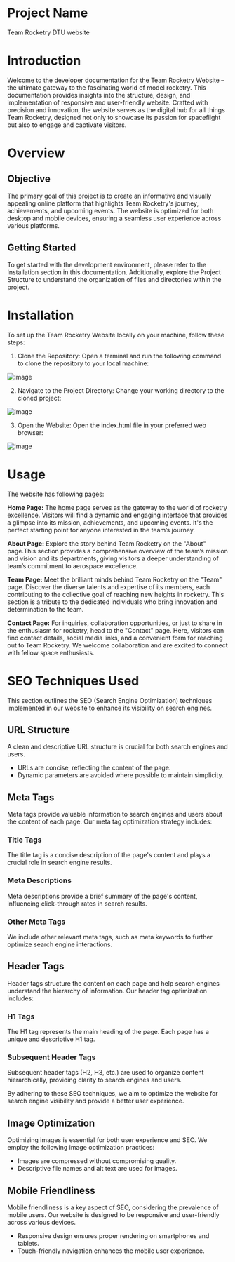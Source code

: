 # Project Name
Team Rocketry DTU website

# Introduction
Welcome to the developer documentation for the Team Rocketry Website – the ultimate gateway to the fascinating world of model rocketry. This documentation provides insights into the structure, design, and implementation of responsive and user-friendly website. Crafted with precision and innovation, the website serves as the digital hub for all things Team Rocketry, designed not only to showcase its passion for spaceflight but also to engage and captivate visitors.

# Overview

## Objective
The primary goal of this project is to create an informative and visually appealing online platform that highlights Team Rocketry's journey, achievements, and upcoming events. The website is optimized for both desktop and mobile devices, ensuring a seamless user experience across various platforms.

## Getting Started
To get started with the development environment, please refer to the Installation section in this documentation. Additionally, explore the Project Structure to understand the organization of files and directories within the project.
# Installation
To set up the Team Rocketry Website locally on your machine, follow these steps:

1. Clone the Repository:
Open a terminal and run the following command to clone the repository to your local machine:

![image](https://github.com/siddharthgoel94/website_rocketry_final/assets/138122673/51e03a5c-db43-42a3-8b97-7f58c15b8b34)

2. Navigate to the Project Directory:
Change your working directory to the cloned project:

![image](https://github.com/siddharthgoel94/website_rocketry_final/assets/138122673/16fe71d5-4d48-42bd-9a34-73b961855a2d)

3. Open the Website:
Open the index.html file in your preferred web browser:

![image](https://github.com/siddharthgoel94/website_rocketry_final/assets/138122673/5ba65784-4101-4e40-b9f7-c4be0841905d)

# Usage 
The website has following pages:

**Home Page:**
The home page serves as the gateway to the world of rocketry excellence. Visitors will find a dynamic and engaging interface that provides a glimpse into its mission, achievements, and upcoming events. It's the perfect starting point for anyone interested in the team’s journey.

**About Page:**
Explore the story behind Team Rocketry on the "About" page.This section provides a comprehensive overview of the team’s mission and vision and its departments, giving visitors a deeper understanding of team’s commitment to aerospace excellence.

**Team Page:**
Meet the brilliant minds behind Team Rocketry on the "Team" page. Discover the diverse talents and expertise of its members, each contributing to the collective goal of reaching new heights in rocketry. This section is a tribute to the dedicated individuals who bring innovation and determination to the team.

**Contact Page:**
For inquiries, collaboration opportunities, or just to share in the enthusiasm for rocketry, head to the "Contact" page. Here, visitors can find contact details, social media links, and a convenient form for reaching out to Team Rocketry. We welcome collaboration and are excited to connect with fellow space enthusiasts.

# SEO Techniques Used
This section outlines the SEO (Search Engine Optimization) techniques implemented in our website to enhance its visibility on search engines.

## URL Structure
A clean and descriptive URL structure is crucial for both search engines and users.
- URLs are concise, reflecting the content of the page.
- Dynamic parameters are avoided where possible to maintain simplicity.

## Meta Tags
Meta tags provide valuable information to search engines and users about the content of each page. Our meta tag optimization strategy includes:

### Title Tags
The title tag is a concise description of the page's content and plays a crucial role in search engine results.


### Meta Descriptions
Meta descriptions provide a brief summary of the page's content, influencing click-through rates in search results.

### Other Meta Tags
We include other relevant meta tags, such as meta keywords to further optimize search engine interactions.

## Header Tags
Header tags structure the content on each page and help search engines understand the hierarchy of information. Our header tag optimization includes:

### H1 Tags
The H1 tag represents the main heading of the page. Each page has a unique and descriptive H1 tag.

### Subsequent Header Tags
Subsequent header tags (H2, H3, etc.) are used to organize content hierarchically, providing clarity to search engines and users.

By adhering to these SEO techniques, we aim to optimize the website for search engine visibility and provide a better user experience.

## Image Optimization
Optimizing images is essential for both user experience and SEO. We employ the following image optimization practices:

- Images are compressed without compromising quality.
- Descriptive file names and alt text are used for images.

## Mobile Friendliness
Mobile friendliness is a key aspect of SEO, considering the prevalence of mobile users. Our website is designed to be responsive and user-friendly across various devices.

- Responsive design ensures proper rendering on smartphones and tablets.
- Touch-friendly navigation enhances the mobile user experience.